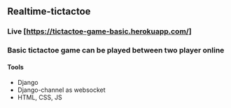 ## Realtime-tictactoe
### Live [https://tictactoe-game-basic.herokuapp.com/]
### Basic tictactoe game can be played between two player online
#### Tools
- Django
- Django-channel as websocket
- HTML, CSS, JS
